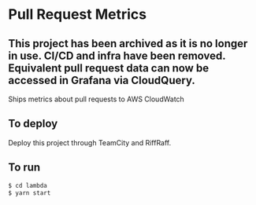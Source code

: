 # Pull Request Metrics

## This project has been archived as it is no longer in use. CI/CD and infra have been removed. Equivalent pull request data can now be accessed in Grafana via CloudQuery.

Ships metrics about pull requests to AWS CloudWatch

## To deploy

Deploy this project through TeamCity and RiffRaff.

## To run

```bash
$ cd lambda
$ yarn start
```
